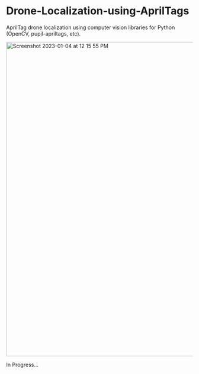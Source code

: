 # Drone-Localization-using-AprilTags
AprilTag drone localization using computer vision libraries for Python (OpenCV, pupil-apriltags, etc).

<img width="847" alt="Screenshot 2023-01-04 at 12 15 55 PM" src="https://user-images.githubusercontent.com/107158272/210622653-2d7f0379-3047-47a5-88ed-0f94be5b4729.png">

In Progress...
